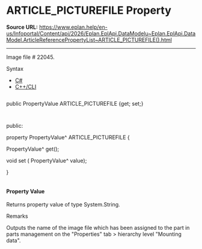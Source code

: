 # ARTICLE_PICTUREFILE Property

**Source URL:** https://www.eplan.help/en-us/Infoportal/Content/api/2026/Eplan.EplApi.DataModelu~Eplan.EplApi.DataModel.ArticleReferencePropertyList~ARTICLE_PICTUREFILE().html

---

Image file # 22045.

Syntax

- [C#](#i-syntax-CS)
- [C++/CLI](#i-syntax-CPP2005)

```
```
public PropertyValue ARTICLE_PICTUREFILE {get; set;}
```
```

```
```
public:

property PropertyValue^ ARTICLE_PICTUREFILE {

   PropertyValue^ get();

   void set (    PropertyValue^ value);

}
```
```

#### Property Value

Returns property value of type System.String.

Remarks

Outputs the name of the image file which has been assigned to the part in parts management on the "Properties" tab > hierarchy level "Mounting data".
